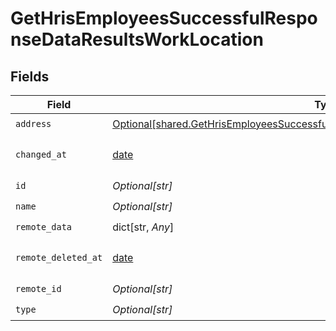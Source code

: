 # GetHrisEmployeesSuccessfulResponseDataResultsWorkLocation


## Fields

| Field                                                                                                                                                                            | Type                                                                                                                                                                             | Required                                                                                                                                                                         | Description                                                                                                                                                                      |
| -------------------------------------------------------------------------------------------------------------------------------------------------------------------------------- | -------------------------------------------------------------------------------------------------------------------------------------------------------------------------------- | -------------------------------------------------------------------------------------------------------------------------------------------------------------------------------- | -------------------------------------------------------------------------------------------------------------------------------------------------------------------------------- |
| `address`                                                                                                                                                                        | [Optional[shared.GetHrisEmployeesSuccessfulResponseDataResultsWorkLocationAddress]](undefined/models/shared/gethrisemployeessuccessfulresponsedataresultsworklocationaddress.md) | :heavy_check_mark:                                                                                                                                                               | N/A                                                                                                                                                                              |
| `changed_at`                                                                                                                                                                     | [date](https://docs.python.org/3/library/datetime.html#date-objects)                                                                                                             | :heavy_check_mark:                                                                                                                                                               | YYYY-MM-DDTHH:mm:ss.sssZ<br/><br/>[](https://developer.mozilla.org/en-US/docs/Web/JavaScript/Reference/Global_Objects/Date/toISOString)                                          |
| `id`                                                                                                                                                                             | *Optional[str]*                                                                                                                                                                  | :heavy_check_mark:                                                                                                                                                               | N/A                                                                                                                                                                              |
| `name`                                                                                                                                                                           | *Optional[str]*                                                                                                                                                                  | :heavy_check_mark:                                                                                                                                                               | N/A                                                                                                                                                                              |
| `remote_data`                                                                                                                                                                    | dict[str, *Any*]                                                                                                                                                                 | :heavy_check_mark:                                                                                                                                                               | N/A                                                                                                                                                                              |
| `remote_deleted_at`                                                                                                                                                              | [date](https://docs.python.org/3/library/datetime.html#date-objects)                                                                                                             | :heavy_check_mark:                                                                                                                                                               | YYYY-MM-DDTHH:mm:ss.sssZ<br/><br/>[](https://developer.mozilla.org/en-US/docs/Web/JavaScript/Reference/Global_Objects/Date/toISOString)                                          |
| `remote_id`                                                                                                                                                                      | *Optional[str]*                                                                                                                                                                  | :heavy_check_mark:                                                                                                                                                               | N/A                                                                                                                                                                              |
| `type`                                                                                                                                                                           | *Optional[str]*                                                                                                                                                                  | :heavy_check_mark:                                                                                                                                                               | N/A                                                                                                                                                                              |